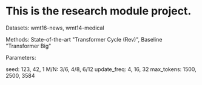 # This is the research module project.

Datasets: wmt16-news, wmt14-medical

Methods: State-of-the-art "Transformer Cycle (Rev)", Baseline "Transformer Big"

Parameters:

seed: 123, 42, 1
M/N: 3/6, 4/8, 6/12
update_freq: 4, 16, 32
max_tokens: 1500, 2500, 3584
